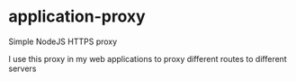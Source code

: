 # application-proxy

Simple NodeJS HTTPS proxy

I use this proxy in my web applications to proxy different routes to different servers
